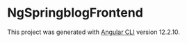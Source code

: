 # NgSpringblogFrontend

This project was generated with [Angular CLI](https://github.com/angular/angular-cli) version 12.2.10.
